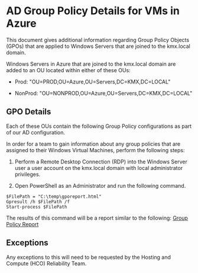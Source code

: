 # AD Group Policy Details for VMs in Azure

This document gives additional information regarding Group Policy Objects (GPOs) that are applied to Windows Servers that are joined to the kmx.local domain.

Windows Servers in Azure that are joined to the kmx.local domain are added to an OU located within either of these OUs:

- Prod: "OU=PROD,OU=Azure,OU=Servers,DC=KMX,DC=LOCAL"

- NonProd: "OU=NONPROD,OU=Azure,OU=Servers,DC=KMX,DC=LOCAL"

## GPO Details

Each of these OUs contain the following Group Policy configurations as part of our AD configuration.

In order for a team to gain information about any group policies that are assigned to their Windows Virtual Machines, perform the following steps:

1. Perform a Remote Desktop Connection (RDP) into the Windows Server user a user account on the kmx.local domain with local administrator privileges.

2. Open PowerShell as an Administrator and run the following command.

```
$FilePath = "C:\temp\gporeport.html"
Gpresult /h $FilePath /f
Start-process $FilePath

```

The results of this command will be a report similar to the following: [Group Policy Report](/images/gporeport.html)

## Exceptions

Any exceptions to this will need to be requested by the Hosting and Compute (HCO) Reliability Team.

